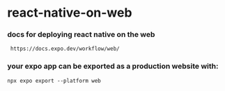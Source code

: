 # react-native-on-web
### docs for deploying react native on the web
``` https://docs.expo.dev/workflow/web/```
### your expo app can be exported as a production website with:
```
npx expo export --platform web
```
